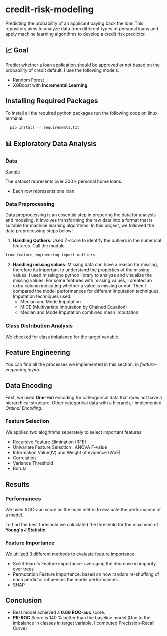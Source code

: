 # credit-risk-modeling
Predicting the probability of an applicant paying back the loan.This repository aims to analyze data from different types of personal loans and apply machine learning algorithms to develop a credit risk predictor. 



## 📈 Goal
Predict whether a loan application should be approved or not based on the probability of credit default. I use the following models:
- Random Forest
- XGBoost with **Incremental Learning**


## Installing Required Packages

To install all the required python packages run the following code on linux terminal. 

```bash
  pip install -r requirements.txt
```

  
## 📊 Exploratory Data Analysis

### Data

[Kaggle](https://www.kaggle.com/competitions/home-credit-default-risk/data)

The dataset represents over 300 k personal home loans.

- Each row represents one loan.


### Data Preprocessing

Data preprocessing is an essential step in preparing the data for analysis and modeling. It involves transforming the raw data into a format that is suitable for machine learning algorithms. In this project, we followed the data preprocessing steps below:

1. **Handling Outliers**: Used Z-score to identify the outliers in the numerical features. Call the module
  ```bash
  from feature_engineering import outliers
  ```
2. **Handling missing values**: Missing data can have a reason for missing, therefore its important to understand the properties of the missing values.
   I used missingno python library to analyze and visualize the missing values. For some features with missing values, I created an extra column indicating whether a value is missing or not.
   Then I compared the model performances for different imputation techniques. Imputation techniques used:
   * Median and Mode Imputation
   * MICE (Multivariate Imputation by Chained Equation)
   * Median and Mode Imputation combined mean Imputation


### Class Distribution Analysis

 We checked for class imbalance for the target variable.



## Feature Engineering

You can find all the processes we implemented in this section, in _feature-engeering.ipynb_. 


## Data Encoding

First, we used **One-Hot** encoding for cateogorical data that does not have a hierarchical structure. 
Other categorical data with a hierarch, I implemented _Ordinal Encoding_. 


### Feature Selection

We applied two alogrithms seperately to select important features 
- Recursive Feature Elimination (RFE)
- Univariate Feature Selection : ANOVA F-value
- Information Value(IV) and Weight of evidence (WoE)
- Correlation
- Variance Threshold
- Boruta 

## Results

### Performances

We used ROC-auc score as the main metric to evaluate the performance of a model.

To find the best threshold we caluclated the threshold for the maximum of **Young's J Statistic**. 

### Feature Importance 

We utilized 3 different methods to evaluate feature importance.
- Scikit-learn's Feature importance: averaging the decrease in impurity over trees
- Permutation Feature Importance: based on how random re-shuffling of each perdictor influences the model performances. 
- SHAP


## Conclusion

- Best model achieved a **0.69 ROC-auc** score.
- **PR-ROC** Score is 140 % better than the baseline model (Due to the imbalance in classes in target variable, I computed Precission-Recall Curve) 
